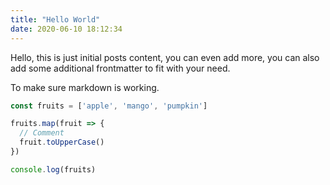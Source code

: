 ```yaml
---
title: "Hello World"
date: 2020-06-10 18:12:34
---
```


Hello, this is just initial posts content, you can even add more, you can also add some additional frontmatter to fit with your need.

To make sure markdown is working.

``` js
const fruits = ['apple', 'mango', 'pumpkin']

fruits.map(fruit => {
  // Comment
  fruit.toUpperCase()
})

console.log(fruits)
```